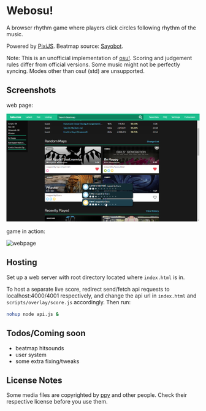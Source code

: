 # Webosu!

A browser rhythm game where players click circles following rhythm of the music.

Powered by [PixiJS](https://www.pixijs.com). Beatmap source: [Sayobot](https://osu.sayobot.cn).

Note: This is an unofficial implementation of [osu!](https://osu.ppy.sh). Scoring and judgement rules differ from official versions. Some music might not be perfectly syncing. Modes other than osu! (std) are unsupported.

## Screenshots

web page:

![webpage](screenshots/page3.png)

game in action:

![webpage](screenshots/clip3.gif)

## Hosting

Set up a web server with root directory located where `index.html` is in.

To host a separate live score, redirect send/fetch api requests to localhost:4000/4001 respectively, and change the api url in `index.html` and `scripts/overlay/score.js` accordingly. Then run:

```bash
nohup node api.js &
```

## Todos/Coming soon

- beatmap hitsounds
- user system 
- some extra fixing/tweaks

## License Notes

Some media files are copyrighted by [ppy](https://github.com/ppy/) and other people. Check their respective license before you use them.
